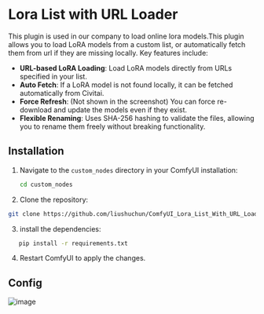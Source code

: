 # Lora List with URL Loader

This plugin is used in our company to load online lora models.This plugin allows you to load LoRA models from a custom list, or automatically fetch them from url if they are missing locally. Key features include:

- **URL-based LoRA Loading**: Load LoRA models directly from URLs specified in your list.
- **Auto Fetch**: If a LoRA model is not found locally, it can be fetched automatically from Civitai.
- **Force Refresh**: (Not shown in the screenshot) You can force re-download and update the models even if they exist.
- **Flexible Renaming**: Uses SHA-256 hashing to validate the files, allowing you to rename them freely without breaking functionality.

## Installation

1. Navigate to the `custom_nodes` directory in your ComfyUI installation:
   ```bash
   cd custom_nodes
   ```
2. Clone the repository:

```bash
git clone https://github.com/liushuchun/ComfyUI_Lora_List_With_URL_Loader.git
```

3. install the dependencies:

```bash
   pip install -r requirements.txt
```

4. Restart ComfyUI to apply the changes.

## Config

![image](https://github.com/liushuchun/ComfyUI_Lora_List_With_URL_Loader/image/README/1727167877711.png)


